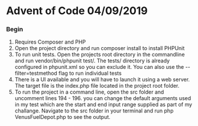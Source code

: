 # Advent of Code 04/09/2019

### Begin 

1. Requires Composer and PHP 
2. Open the project directory and run composer install to install PHPUnit
3. To run unit tests. Open the projects root directory in the commandline and run vendor/bin/phpunit test/. The tests/ directory is already configured in phpunit.xml so you can exclude it. You can also use the --filter=testmethod flag to run individual tests
4. There is a UI available and you will have to launch it using a web server. The target file is the index.php file located in the project root folder. 
5. To run the project in a command line, open the src folder and uncomment lines 194 - 196. you can change the default arguments used in my test which are the start and end input range supplied as part of my challange.  Navigate to the src folder in your terminal and run php VenusFuelDepot.php to see the output.
